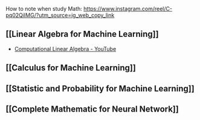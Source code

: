 How to note when study Math: https://www.instagram.com/reel/C-pq02QiIMG/?utm_source=ig_web_copy_link
## [[Linear Algebra for Machine Learning]]
+  [Computational Linear Algebra - YouTube](https://www.youtube.com/playlist?list=PLtmWHNX-gukIc92m1K0P6bIOnZb-mg0hY)
## [[Calculus for Machine Learning]]


## [[Statistic and Probability for Machine Learning]]


## [[Complete Mathematic for Neural Network]]

